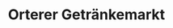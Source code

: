 ---
title: "Orterer Getränkemarkt"
url: /muenchen/orterer-getraenkemarkt-johann-clanze-strasse/
shop: Getränke
---